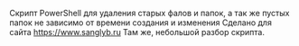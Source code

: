 Скрипт PowerShell для удаления старых фалов и папок, а так же пустых папок не зависимо от времени создания и изменения
Сделано для сайта https://www.sanglyb.ru 
Там же, небольшой разбор скрипта.